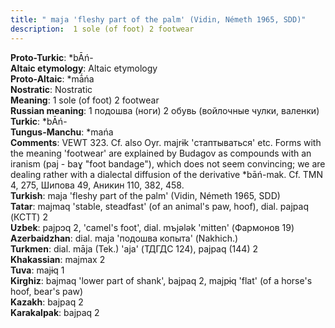 ```yaml
---
title: " maja 'fleshy part of the palm' (Vidin, Németh 1965, SDD)"
description:  1 sole (of foot) 2 footwear
---
```


<strong>Proto-Turkic</strong>:  *bĀń-<br>
<strong>Altaic etymology</strong>:  Altaic etymology<br>
<strong> Proto-Altaic</strong>:  *mā́ńa<br>
<strong>Nostratic</strong>:  Nostratic<br>
<strong>Meaning</strong>:  1 sole (of foot) 2 footwear<br>
<strong>Russian meaning</strong>:  1 подошва (ноги) 2 обувь (войлочные чулки, валенки)<br>
<strong>Turkic</strong>:  *bĀń-<br>
<strong>Tungus-Manchu</strong>:  *mańa<br>
<strong>Comments</strong>:  VEWT 323. Cf. also Oyr. majrɨk 'стаптываться' etc. Forms with the meaning 'footwear' are explained by Budagov as compounds with an iranism (paj - baɣ "foot bandage"), which does not seem convincing; we are dealing rather with a dialectal diffusion of the derivative *bāń-mak. Cf. TMN 4, 275, Шипова 49, Аникин 110, 382, 458.<br>
<strong>Turkish</strong>:  maja 'fleshy part of the palm' (Vidin, Németh 1965, SDD)<br>
<strong>Tatar</strong>:  majmaq 'stable, steadfast' (of an animal's paw, hoof), dial. pajpaq (КСТТ) 2<br>
<strong>Uzbek</strong>:  pajpɔq 2, 'camel's foot', dial. mъjǝlǝk 'mitten' (Фармонов 19)<br>
<strong>Azerbaidzhan</strong>:  dial. maja 'подошва копыта' (Nakhich.)<br>
<strong>Turkmen</strong>:  dial. māja (Tek.) 'aja' (ТДГДС 124), pajpaq (144) 2<br>
<strong>Khakassian</strong>:  majmax 2<br>
<strong>Tuva</strong>:  majɨq 1<br>
<strong>Kirghiz</strong>:  bajmaq 'lower part of shank', bajpaq 2, majpɨq 'flat' (of a horse's hoof, bear's paw)<br>
<strong>Kazakh</strong>:  bajpaq 2<br>
<strong>Karakalpak</strong>:  bajpaq 2<br>


